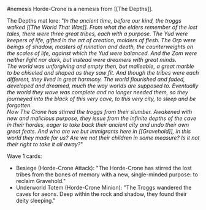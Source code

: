 #nemesis 
Horde-Crone is a nemesis from [[The Depths]].

The Depths mat lore:
"_In the ancient time, before our kind, the troggs walked [[The World That Was]]. From what the elders remember of the lost tales, there were three great tribes, each with a purpose. The Yud were keepers of life, gifted in the art of creation, molders of flesh. The Orp were beings of shadow, masters of ruination and death, the counterweights on the scales of life, against which the Yud were balanced. And the Zom were neither light nor dark, but instead were dreamers with great minds.  
The world was unforgiving and empty then, but malleable, a great marble to be chiseled and shaped as they saw fit. And though the tribes were each different, they lived in great harmony. The world flourished and faded, developed and dreamed, much the way worlds are supposed to. Eventually the world they wove was complete and no longer needed them, so they journeyed into the black of this very cave, to this very city, to sleep and be forgotten.  
Now The Crone has stirred the troggs from their slumber. Awakened with new and malicious purpose, they issue from the infinite depths of the cave in their hordes, eager to take back their ancient city and undo their own great feats. And who are we but immigrants here in [[Gravehold]], in this world they made for us? Are we not their children in some measure? Is it not their right to take it all away?_"

Wave 1 cards:
+ Besiege (Horde-Crone Attack): "The Horde-Crone has stirred the lost tribes from the bones of memory with a new, single-minded purpose: to reclaim Gravehold."
+ Underworld Totem (Horde-Crone Minion): "The Troggs wandered the caves for aeons. Deep within the rock and shadow, they found their deity sleeping."